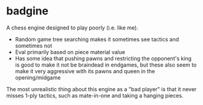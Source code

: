 # badgine

A chess engine designed to play poorly (i.e. like me).

* Random game tree searching makes it sometimes see tactics and sometimes not
* Eval primarily based on piece material value
* Has some idea that pushing pawns and restricting the opponent's king is good
  to make it not be braindead in endgames, but these also seem to make it very
  aggressive with its pawns and queen in the opening/midgame

The most unrealistic thing about this engine as a "bad player" is that it never
misses 1-ply tactics, such as mate-in-one and taking a hanging pieces.
